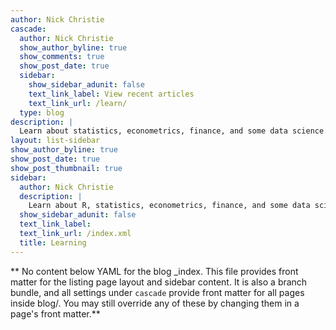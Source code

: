 ```yaml
---
author: Nick Christie
cascade:
  author: Nick Christie
  show_author_byline: true
  show_comments: true
  show_post_date: true
  sidebar:
    show_sidebar_adunit: false
    text_link_label: View recent articles
    text_link_url: /learn/
  type: blog
description: |
  Learn about statistics, econometrics, finance, and some data science.
layout: list-sidebar
show_author_byline: true
show_post_date: true
show_post_thumbnail: true
sidebar:
  author: Nick Christie
  description: |
    Learn about R, statistics, econometrics, finance, and some data science for good measure.
  show_sidebar_adunit: false
  text_link_label: 
  text_link_url: /index.xml
  title: Learning
---
```


** No content below YAML for the blog _index. This file provides front matter for the listing page layout and sidebar content. It is also a branch bundle, and all settings under `cascade` provide front matter for all pages inside blog/. You may still override any of these by changing them in a page's front matter.**

